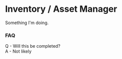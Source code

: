 # Inventory / Asset Manager

Something I'm doing.

### FAQ
Q - Will this be completed?<br>
A - Not likely